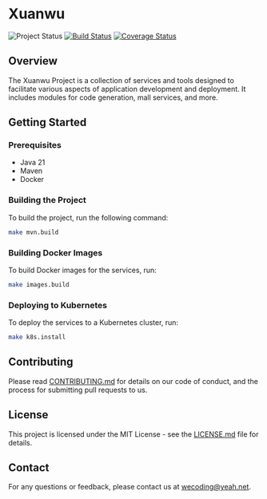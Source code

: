 # Xuanwu

![Project Status](https://img.shields.io/badge/status-active-brightgreen.svg)
[![Build Status](https://img.shields.io/travis/coding-hui/Xuanwu.svg)](https://travis-ci.org/coding-hui/Xuanwu)
[![Coverage Status](https://img.shields.io/coveralls/github/coding-hui/Xuanwu.svg)](https://coveralls.io/github/coding-hui/Xuanwu)

## Overview

The Xuanwu Project is a collection of services and tools designed to facilitate various aspects of application development and deployment. It includes modules for code generation, mall services, and more.

## Getting Started

### Prerequisites

- Java 21
- Maven
- Docker

### Building the Project

To build the project, run the following command:

```sh
make mvn.build
```

### Building Docker Images

To build Docker images for the services, run:

```sh
make images.build
```

### Deploying to Kubernetes

To deploy the services to a Kubernetes cluster, run:

```sh
make k8s.install
```

## Contributing

Please read [CONTRIBUTING.md](CONTRIBUTING.md) for details on our code of conduct, and the process for submitting pull requests to us.

## License

This project is licensed under the MIT License - see the [LICENSE.md](LICENSE.md) file for details.

## Contact

For any questions or feedback, please contact us at [wecoding@yeah.net](mailto:wecoding@yeah.net).
